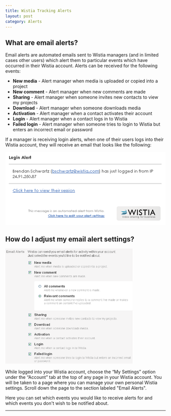```yaml
---
title: Wistia Tracking Alerts
layout: post
category: Alerts
---
```


## What are email alerts? ##

Email alerts are automated emails sent to Wistia managers (and in limited cases other users) which alert them to particular events which have occurred in their Wistia account.  Alerts can be received for the following events:

*  **New media** - Alert manager when media is uploaded or copied into a project
*  **New comment** - Alert manager when new comments are made
*  **Sharing** - Alert manager when someone invites new contacts to view my projects
*  **Download** - Alert manager when someone downloads media
*  **Activation** - Alert manager when a contact activates their account
*  **Login** - Alert manager when a contact logs in to Wistia
*  **Failed login** - Alert manager when someone tries to login to Wistia but enters an incorrect email or password

If a manager is receiving login alerts, when one of their users logs into their Wistia account, they will receive an email that looks like the following:

<div class="post_image center"><img src="/images/email-alert.png" alt="email-alert" /></div>

## How do I adjust my email alert settings?

<div class="post_image float_right"><img src="/images/set-alerts.png" alt="set-alerts" width="400px" /></div>

While logged into your Wistia account, choose the “My Settings” option under the “Account” tab at the top of any page in your Wistia account. You will be taken to a page where you can manage your own personal Wistia settings.  Scroll down the page to the section labeled "Email Alerts".

Here you can set which events you would like to receive alerts for and which events you don't wish to be notified about.

---

